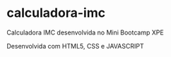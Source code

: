 # calculadora-imc
Calculadora IMC desenvolvida no Mini Bootcamp XPE

Desenvolvida com HTML5, CSS e JAVASCRIPT
